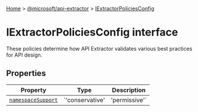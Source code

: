 [Home](./index) &gt; [@microsoft/api-extractor](./api-extractor.md) &gt; [IExtractorPoliciesConfig](./api-extractor.iextractorpoliciesconfig.md)

# IExtractorPoliciesConfig interface

These policies determine how API Extractor validates various best practices for API design.

## Properties

|  Property | Type | Description |
|  --- | --- | --- |
|  [`namespaceSupport`](./api-extractor.iextractorpoliciesconfig.namespacesupport.md) | `'conservative' | 'permissive'` | Controls how API Extractor treats the TypeScript namespace keyword:<p/><!-- -->conservative - (the default) namespaces may only be used to represent tables of constants<p/><!-- -->permissive - arbitrary nesting of namespaces is allowed |

